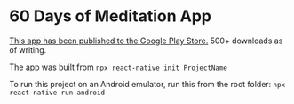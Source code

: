 # 60 Days of Meditation App

[This app has been published to the Google Play Store.](https://play.google.com/store/apps/details?id=com.navalsmeditations&hl=en_GB&gl=US) 500+ downloads as of writing.

The app was built from `npx react-native init ProjectName`

To run this project on an Android emulator, run this from the root folder:
`npx react-native run-android`
